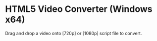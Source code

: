 # HTML5 Video Converter (Windows x64)

Drag and drop a video onto [720p] or [1080p] script file to convert.

